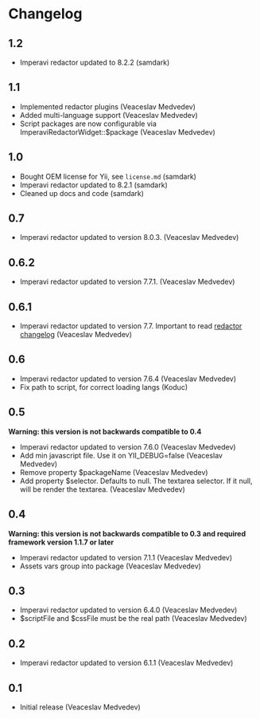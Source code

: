 Changelog
=========

1.2
---

- Imperavi redactor updated to 8.2.2 (samdark)

1.1
---

- Implemented redactor plugins (Veaceslav Medvedev)
- Added multi-language support (Veaceslav Medvedev)
- Script packages are now configurable via ImperaviRedactorWidget::$package (Veaceslav Medvedev)

1.0
---

- Bought OEM license for Yii, see `license.md` (samdark)
- Imperavi redactor updated to 8.2.1 (samdark)
- Cleaned up docs and code (samdark)

0.7
---

- Imperavi redactor updated to version 8.0.3. (Veaceslav Medvedev)

0.6.2
-----

- Imperavi redactor updated to version 7.7.1. (Veaceslav Medvedev)

0.6.1
-----

- Imperavi redactor updated to version 7.7. Important to read [redactor changelog](http://imperavi.com/redactor/log/) (Veaceslav Medvedev)

0.6
---

- Imperavi redactor updated to version 7.6.4 (Veaceslav Medvedev)
- Fix path to script, for correct loading langs (Koduc)

0.5
---

**Warning: this version is not backwards compatible to 0.4**

- Imperavi redactor updated to version 7.6.0 (Veaceslav Medvedev)
- Add min javascript file. Use it on YII_DEBUG=false (Veaceslav Medvedev)
- Remove property $packageName (Veaceslav Medvedev)
- Add property $selector. Defaults to null. The textarea selector. If it null, will be render the textarea. (Veaceslav Medvedev)

0.4
---

**Warning: this version is not backwards compatible to 0.3 and required framework version 1.1.7 or later**

- Imperavi redactor updated to version 7.1.1 (Veaceslav Medvedev)
- Assets vars group into package (Veaceslav Medvedev)

0.3
---

- Imperavi redactor updated to version 6.4.0 (Veaceslav Medvedev)
- $scriptFile and $cssFile must be the real path (Veaceslav Medvedev)

0.2
---

- Imperavi redactor updated to version 6.1.1 (Veaceslav Medvedev)

0.1
---

- Initial release (Veaceslav Medvedev)